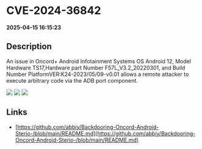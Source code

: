 # CVE-2024-36842

**2025-04-15 16:15:23**

## Description
An issue in Oncord+ Android Infotainment Systems OS Android 12, Model Hardware TS17,Hardware part Number F57L_V3.2_20220301, and Build Number PlatformVER:K24-2023/05/09-v0.01 allows a remote attacker to execute arbitrary code via the ADB port component.

![](https://img.shields.io/static/v1?label=Score&message=7.3&color=red)
![](https://img.shields.io/static/v1?label=Severity&message=HIGH&color=red)
![](https://img.shields.io/static/v1?label=CWE&message=RCE&color=green)

## Links
- [https://github.com/abbiy/Backdooring-Oncord-Android-Sterio-/blob/main/README.md](https://github.com/abbiy/Backdooring-Oncord-Android-Sterio-/blob/main/README.md)
